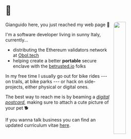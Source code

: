 # 👋

<figure>
    <picture>
      <source srcset="/img/avatar.webp" type="image/webp">
      <img src="/img/avatar.jpg" loading="lazy" decoding="async" style="width: 30%; margin-left: 10px; margin-bottom: 10px; border-radius: 10px;" align="right">
    </picture>
</figure>

Gianguido here, you just reached my web page 🤠

I'm a software developer living in sunny Italy, currently...
 - distributing the Ethereum validators network at [Obol.tech](https://obol.tech)
 - helping create a better **portable** secure enclave with the [betrusted.io](https://betrusted.io) folks

In my free time I usually go out for bike rides --- on trails, at bike parks --- or hack on side-projects, either physical or digital ones.

The best way to reach me is by beaming a [*digital postcard*](mailto:gsora+nsc@disroot.org), making sure to attach a cute picture of your pet 🐕

If you wanna talk business you can find an updated curriculum vitae [here](/cv). 

<a rel="me" style="display: none;" href="https://mastodon.wallera.computer/@gsora">Mastodon</a>
